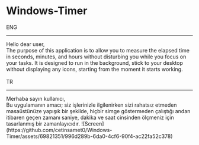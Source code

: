 # Windows-Timer
ENG
<hr/>
Hello dear user, </br>
The purpose of this application is to allow you to measure the elapsed time in seconds, minutes, and hours without disturbing you while you focus on your tasks. It is designed to run in the background, stick to your desktop without displaying any icons, starting from the moment it starts working.</br>
</br>
TR
<hr/>
Merhaba sayın kullanıcı,</br>
Bu uygulamanın amacı; siz işlerinizle ilgilenirken sizi rahatsız etmeden masaüstünüze yapışık bir şekilde, hiçbir simge göstermeden çalıştığı andan itibaren geçen zamanı saniye, dakika ve saat cinsinden ölçmeniz için tasarlanmış bir zamanlayıcıdır.
![Screen](https://github.com/cetinsamet0/Windows-Timer/assets/69821351/996d289b-6da0-4cf6-90f4-ac22fa52c378)
